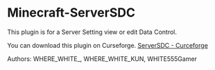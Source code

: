 # Minecraft-ServerSDC
This plugin is for a Server Setting view or edit Data Control.

You can download this plugin on Curseforge.
[ServerSDC - Curceforge](https://www.curseforge.com/minecraft/bukkit-plugins/serversdc)



Authors:
  WHERE_WHITE_, WHERE_WHITE_KUN, WHITE555Gamer
